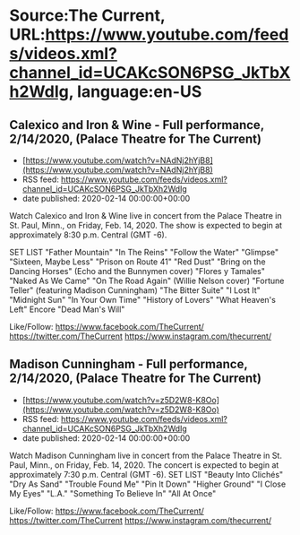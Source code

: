 # Source:The Current, URL:https://www.youtube.com/feeds/videos.xml?channel_id=UCAKcSON6PSG_JkTbXh2WdIg, language:en-US

## Calexico and Iron & Wine - Full performance, 2/14/2020, (Palace Theatre for The Current)
 - [https://www.youtube.com/watch?v=NAdNj2hYjB8](https://www.youtube.com/watch?v=NAdNj2hYjB8)
 - RSS feed: https://www.youtube.com/feeds/videos.xml?channel_id=UCAKcSON6PSG_JkTbXh2WdIg
 - date published: 2020-02-14 00:00:00+00:00

Watch Calexico and Iron & Wine live in concert from the Palace Theatre in St. Paul, Minn., on Friday, Feb. 14, 2020. The show is expected to begin at approximately 8:30 p.m. Central (GMT -6).

SET LIST
"Father Mountain"
"In The Reins"
"Follow the Water"
"Glimpse"
"Sixteen, Maybe Less"
"Prison on Route 41"
"Red Dust"
"Bring on the Dancing Horses" (Echo and the Bunnymen cover)
"Flores y Tamales"
"Naked As We Came"
"On The Road Again" (Willie Nelson cover)
"Fortune Teller" (featuring Madison Cunningham)
"The Bitter Suite"
"I Lost It"
"Midnight Sun"
"In Your Own Time"
"History of Lovers"
"What Heaven's Left"
Encore
"Dead Man's Will"

Like/Follow:
https://www.facebook.com/TheCurrent/
https://twitter.com/TheCurrent
https://www.instagram.com/thecurrent/

## Madison Cunningham - Full performance, 2/14/2020, (Palace Theatre for The Current)
 - [https://www.youtube.com/watch?v=z5D2W8-K8Oo](https://www.youtube.com/watch?v=z5D2W8-K8Oo)
 - RSS feed: https://www.youtube.com/feeds/videos.xml?channel_id=UCAKcSON6PSG_JkTbXh2WdIg
 - date published: 2020-02-14 00:00:00+00:00

Watch Madison Cunningham live in concert from the Palace Theatre in St. Paul, Minn., on Friday, Feb. 14, 2020. The concert is expected to begin at approximately 7:30 p.m. Central (GMT -6).
SET LIST
"Beauty Into Clichés"
"Dry As Sand"
"Trouble Found Me"
"Pin It Down"
"Higher Ground"
"I Close My Eyes"
"L.A."
"Something To Believe In"
"All At Once"  

Like/Follow:
https://www.facebook.com/TheCurrent/
https://twitter.com/TheCurrent
https://www.instagram.com/thecurrent/


